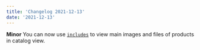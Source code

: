 ```yaml
---
title: 'Changelog 2021-12-13'
date: '2021-12-13'
---
```

**Minor**  You can now use [`includes`](/docs/commerce-cloud/api-overview/includes) to view main images and files of products in catalog view.
